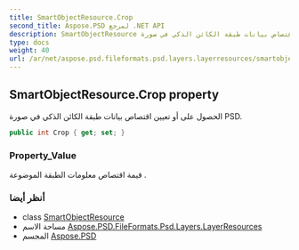 ```yaml
---
title: SmartObjectResource.Crop
second_title: Aspose.PSD لمرجع .NET API
description: SmartObjectResource ملكية. الحصول على أو تعيين اقتصاص بيانات طبقة الكائن الذكي في صورة PSD.
type: docs
weight: 40
url: /ar/net/aspose.psd.fileformats.psd.layers.layerresources/smartobjectresource/crop/
---
```

## SmartObjectResource.Crop property

الحصول على أو تعيين اقتصاص بيانات طبقة الكائن الذكي في صورة PSD.

```csharp
public int Crop { get; set; }
```

### Property_Value

قيمة اقتصاص معلومات الطبقة الموضوعة .

### أنظر أيضا

* class [SmartObjectResource](../)
* مساحة الاسم [Aspose.PSD.FileFormats.Psd.Layers.LayerResources](../../smartobjectresource/)
* المجسم [Aspose.PSD](../../../)


